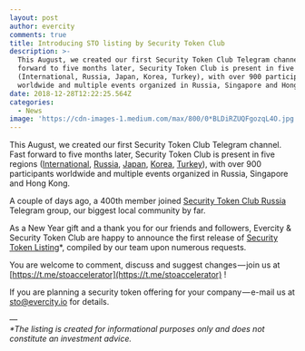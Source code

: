 ```yaml
---
layout: post
author: evercity
comments: true
title: Introducing STO listing by Security Token Club
description: >-
  This August, we created our first Security Token Club Telegram channel. Fast
  forward to five months later, Security Token Club is present in five regions
  (International, Russia, Japan, Korea, Turkey), with over 900 participants
  worldwide and multiple events organized in Russia, Singapore and Hong Kong.
date: 2018-12-28T12:22:25.564Z
categories:
  - News
image: 'https://cdn-images-1.medium.com/max/800/0*BLDiRZUQFgozqL4O.jpg'
---
```


This August, we created our first Security Token Club Telegram channel. Fast forward to five months later, Security Token Club is present in five regions ([International](https://t.me/stoaccelerator), [Russia](https://t.me/stoclub), [Japan](https://t.me/STOclub_JP), [Korea](https://t.me/stoclub_kr), [Turkey](https://t.me/stoclub_TR)), with over 900 participants worldwide and multiple events organized in Russia, Singapore and Hong Kong.

A couple of days ago, a 400th member joined [Security Token Club Russia](https://t.me/stoclub) Telegram group, our biggest local community by far.

As a New Year gift and a thank you for our friends and followers, Evercity &amp; Security Token Club are happy to announce the first release of [Security Token Listing](https://docs.google.com/spreadsheets/d/1wra1BaJ4JLtKUY-RCmaEHHYR2lagUKk5Bou77gvaIlw/edit?usp=sharing)*, compiled by our team upon numerous requests.

You are welcome to comment, discuss and suggest changes — join us at [https://t.me/stoaccelerator](https://t.me/stoaccelerator) !

If you are planning a security token offering for your company — e-mail us at sto@evercity.io for details.



—   
_*The listing is created for informational purposes only and does not constitute an investment advice._

